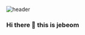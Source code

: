 ![header](https://capsule-render.vercel.app/api?type=waving&&color=timeGradient&height=80&section=header&fontSize=90)  

### Hi there 👋 this is jebeom

<!--
**jebeom/jebeom** is a ✨ _special_ ✨ repository because its `README.md` (this file) appears on your GitHub profile.

Here are some ideas to get you started:

- 🔭 I’m currently working on ...
- 🌱 I’m currently learning ...
- 👯 I’m looking to collaborate on ...
- 🤔 I’m looking for help with ...
- 💬 Ask me about ...
- 📫 How to reach me: ...
- 😄 Pronouns: ...
- ⚡ Fun fact: ...
-->
